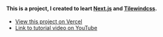 #### This is a project, I created to leart [Next.js](https://nextjs.org/) and [Tilewindcss](https://tailwindcss.com/).

- [View this project on Vercel](https://react-tailwind-website.vercel.app/)  
- [Link to tutorial video on YouTube](https://www.youtube.com/watch?v=k-Pi5ZMxHWY)
